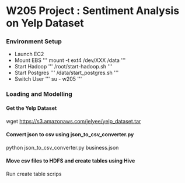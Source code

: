 # W205 Project : Sentiment Analysis on Yelp Dataset

### Environment Setup
* Launch EC2
* Mount EBS
'''
mount -t ext4 /dev/XXX /data
'''
* Start Hadoop
'''
/root/start-hadoop.sh
'''
* Start Postgres
'''
/data/start_postgres.sh
'''
* Switch User
'''
su - w205
'''

### Loading and Modelling

#### Get the Yelp Dataset
wget https://s3.amazonaws.com/jelyee/yelp_dataset.tar

#### Convert json to csv using json_to_csv_converter.py
python json_to_csv_converter.py business.json

#### Move csv files to HDFS and create tables using Hive
Run create table scrips
